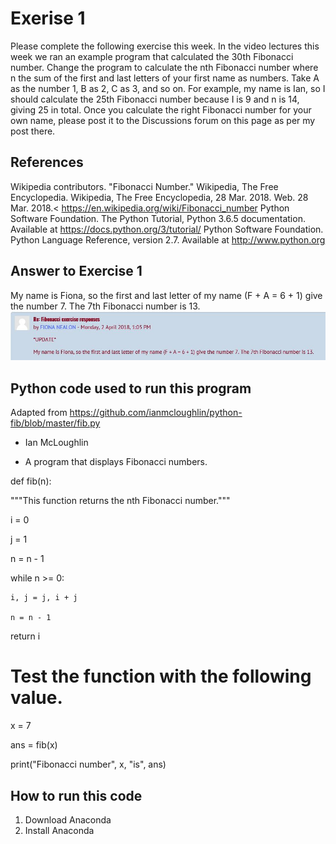 # Exerise 1

Please complete the following exercise this week. In the video lectures this week we ran an example program that calculated the 30th Fibonacci number. Change the program to calculate the nth Fibonacci number where n the sum of the first and last letters of your first name as numbers. Take A as the number 1, B as 2, C as 3, and so on. For example, my name is Ian, so I should calculate the 25th Fibonacci number because I is 9 and n is 14, giving 25 in total. Once you calculate the right Fibonacci number for your own name, please post it to the Discussions forum on this page as per my post there.

## References

Wikipedia contributors. "Fibonacci Number." Wikipedia, The Free Encyclopedia. Wikipedia, The Free Encyclopedia, 28 Mar. 2018. Web. 28 Mar. 2018.< https://en.wikipedia.org/wiki/Fibonacci_number
Python Software Foundation. The Python Tutorial, Python 3.6.5 documentation. Available at https://docs.python.org/3/tutorial/
Python Software Foundation. Python Language Reference, version 2.7. Available at http://www.python.org

## Answer to Exercise 1

My name is Fiona, so the first and last letter of my name (F + A = 6 + 1) give the number 7. The 7th Fibonacci number is 13. 
![A picture of forum](Forum.JPG)

## Python code used to run this program

Adapted from https://github.com/ianmcloughlin/python-fib/blob/master/fib.py

- Ian McLoughlin

- A program that displays Fibonacci numbers.

def fib(n):

  """This function returns the nth Fibonacci number."""

  i = 0

  j = 1

  n = n - 1



  while n >= 0:

    i, j = j, i + j

    n = n - 1

  

  return i



# Test the function with the following value.

x = 7

ans = fib(x)

print("Fibonacci number", x, "is", ans)

## How to run this code
1. Download Anaconda
2. Install Anaconda
